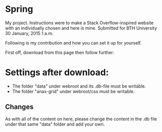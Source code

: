 Spring
=========

My project. Instructions were to make a Stack Overflow-inspired website with an individually chosen and here is mine. Submitted for BTH University 30 January, 2015 1 a.m.

Following is my contribution and how you can set it up for yourself. 

First off, download from this page then follow further:

Settings after download:
=========

* The folder "data" under webroot and its .db-file must be writable. 
* The folder "anax-grid" under webroot/css must be writable. 

Changes
---------
As with all of the content on here, please change the content in the .db file under that same "data" folder and add your own.

